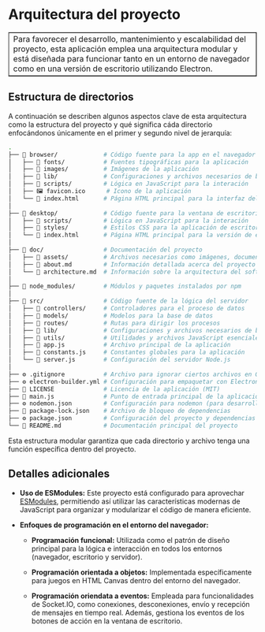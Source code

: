 # Arquitectura del proyecto

<table border>
<tr>
<td>
Para favorecer el desarrollo, mantenimiento y escalabilidad del proyecto, esta aplicación emplea una arquitectura modular y está diseñada para funcionar tanto en un entorno de navegador como en una versión de escritorio utilizando Electron.
</td>
</tr>
</table>

## Estructura de directorios

A continuación se describen algunos aspectos clave de esta arquitectura como la estructura del proyecto y qué significa cáda directorio enfocándonos únicamente en el primer y segundo nivel de jerarquía:

```bash
.
├── 📂 browser/             # Código fuente para la app en el navegador (Cartilla y juegos)
│   ├── 📁 fonts/           # Fuentes tipográficas para la aplicación
│   ├── 📁 images/          # Imágenes de la aplicación
│   ├── 📁 lib/             # Configuraciones y archivos necesarios de bibliotectas
│   ├── 📁 scripts/         # Lógica en JavaScript para la interación
│   ├── 🖼️ favicon.ico      # Icono de la aplicación
│   └── 📕 index.html       # Página HTML principal para la interfaz del navegador
│
├── 📂 desktop/             # Código fuente para la ventana de escritorio (Panel administrativo)
│   ├── 📁 scripts/         # Lógica en JavaScript para la interación
│   ├── 📁 styles/          # Estilos CSS para la aplicación de escritorio
│   └── 📕 index.html       # Página HTML principal para la versión de escritorio
│
├── 📂 doc/                 # Documentación del proyecto
│   ├── 📁 assets/          # Archivos necesarios como imágenes, documentos, videos, etc.
│   ├── 📖 about.md         # Información detallada acerca del proyecto
│   └── 📖 architecture.md  # Información sobre la arquitectura del software
│
├── 📂 node_modules/        # Módulos y paquetes instalados por npm
│
├── 📂 src/                 # Código fuente de la lógica del servidor
│   ├── 📁 controllers/     # Controladores para el proceso de datos
│   ├── 📁 models/          # Modelos para la base de datos
│   ├── 📁 routes/          # Rutas para dirigir los procesos
│   ├── 📁 lib/             # Configuraciones y archivos necesarios de bibliotectas
│   ├── 📁 utils/           # Utilidades y archivos JavaScript esenciales
│   ├── 📜 app.js           # Archivo principal de la aplicación
│   ├── 📜 constants.js     # Constantes globales para la aplicación
│   └── 📜 server.js        # Configuración del servidor Node.js
│
├── ⚙️ .gitignore           # Archivo para ignorar ciertos archivos en Git
├── ⚙️ electron-builder.yml # Configuración para empaquetar con Electron
├── 📄 LICENSE              # Licencia de la aplicación (MIT)
├── 📜 main.js              # Punto de entrada principal de la aplicación
├── ⚙️ nodemon.json         # Configuración para nodemon (para desarrolladores)
├── 📄 package-lock.json    # Archivo de bloqueo de dependencias
├── ⚙️ package.json         # Configuración del proyecto y dependencias
└── 📖 README.md            # Documentación principal del proyecto
```

Esta estructura modular garantiza que cada directorio y archivo tenga una función específica dentro del proyecto.

## Detalles adicionales

- **Uso de ESModules:**
  Este proyecto está configurado para aprovechar [ESModules](https://developer.mozilla.org/es/docs/Web/JavaScript/Guide/Modules), permitiendo así utilizar las características modernas de JavaScript para organizar y modularizar el código de manera eficiente.

- **Enfoques de programación en el entorno del navegador:**

  - **Programación funcional:** Utilizada como el patrón de diseño principal para la lógica e interacción en todos los entornos (navegador, escritorio y servidor).
  
  - **Programación orientada a objetos:** Implementada específicamente para juegos en HTML Canvas dentro del entorno del navegador.

  - **Programación oriendata a eventos:** Empleada para funcionalidades de Socket.IO, como conexiones, desconexiones, envío y recepción de mensajes en tiempo real. Además, gestiona los eventos de los botones de acción en la ventana de escritorio.

